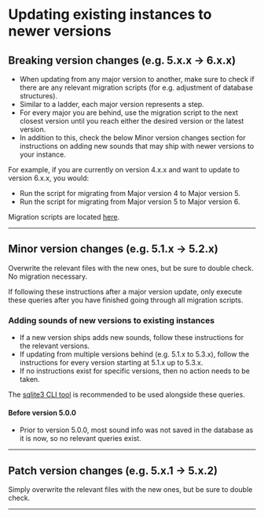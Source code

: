 # Updating existing instances to newer versions

## Breaking version changes (e.g. 5.x.x -> 6.x.x)

- When updating from any major version to another, make sure to check if there are any relevant migration scripts (for e.g. adjustment of database structures).
- Similar to a ladder, each major version represents a step.
- For every major you are behind, use the migration script to the next closest version until you reach either the desired version or the latest version.
- In addition to this, check the below Minor version changes section for instructions on adding new sounds that may ship with newer versions to your instance.

For example, if you are currently on version 4.x.x and want to update to version 6.x.x, you would:
- Run the script for migrating from Major version 4 to Major version 5.
- Run the script for migrating from Major version 5 to Major version 6.

Migration scripts are located [here](https://github.com/robflop/megumin.love/blob/master/legacy_update/).

---

## Minor version changes (e.g. 5.1.x -> 5.2.x)

Overwrite the relevant files with the new ones, but be sure to double check. No migration necessary.

If following these instructions after a major version update, only execute these queries after you have finished going through all migration scripts.

### Adding sounds of new versions to existing instances

- If a new version ships adds new sounds, follow these instructions for the relevant versions.
- If updating from multiple versions behind (e.g. 5.1.x to 5.3.x), follow the instructions for every version starting at 5.1.x up to 5.3.x.
- If no instructions exist for specific versions, then no action needs to be taken.

The [sqlite3 CLI tool](https://sqlite.org/cli.html) is recommended to be used alongside these queries.

#### Before version 5.0.0
- Prior to version 5.0.0, most sound info was not saved in the database as it is now, so no relevant queries exist.

---

## Patch version changes (e.g. 5.x.1 -> 5.x.2)

Simply overwrite the relevant files with the new ones, but be sure to double check.

---